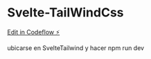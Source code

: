 # Svelte-TailWindCss

[Edit in Codeflow ⚡️](https://stackblitz.com/~/github.com/AnthonyTC9/Svelte-TailWindCss)



ubicarse en SvelteTailwind y hacer npm run dev
